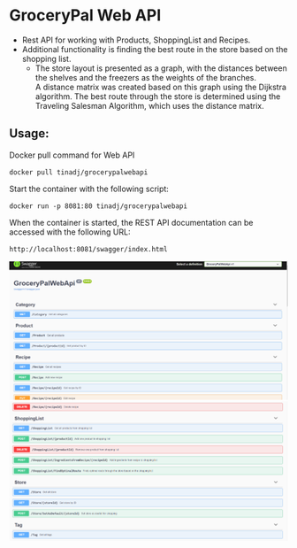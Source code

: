 # GroceryPal Web API

- Rest API for working with Products, ShoppingList and Recipes.
- Additional functionality is finding the best route in the store based on the shopping list.
  - The store layout is presented as a graph, with the distances between the shelves and the freezers as the weights of the branches. A distance matrix was created based on this graph using the Dijkstra algorithm. The best route through the store is determined using the Traveling Salesman Algorithm, which uses the distance matrix.

## Usage:
Docker pull command for Web API
```
docker pull tinadj/grocerypalwebapi
```
Start the container with the following script:
```
docker run -p 8081:80 tinadj/grocerypalwebapi
```
When the container is started, the REST API documentation can be accessed with the following URL:
```
http://localhost:8081/swagger/index.html
```


![alt text](https://github.com/HerHackathon2022-NerdQueens/GroceryPalWebApi/blob/main/1.png?raw=true)
![alt text](https://github.com/HerHackathon2022-NerdQueens/GroceryPalWebApi/blob/main/2.png?raw=true)

